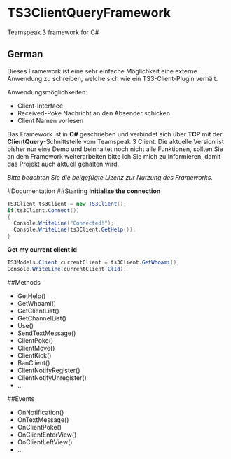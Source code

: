 # TS3ClientQueryFramework
Teamspeak 3 framework for C#

## German
Dieses Framework ist eine sehr einfache Möglichkeit eine externe Anwendung zu schreiben, welche sich wie ein TS3-Client-Plugin verhält.

Anwendungsmöglichkeiten:
- Client-Interface
- Received-Poke Nachricht an den Absender schicken
- Client Namen vorlesen

Das Framework ist in **C#** geschrieben und verbindet sich über **TCP** mit der **ClientQuery**-Schnittstelle vom Teamspeak 3 Client.
Die aktuelle Version ist bisher nur eine Demo und beinhaltet noch nicht alle Funktionen, sollten Sie an dem Framework weiterarbeiten bitte ich Sie mich zu Informieren, damit das Projekt auch aktuell gehalten wird.

*Bitte beachten Sie die beigefügte Lizenz zur Nutzung des Frameworks.*

#Documentation
##Starting
**Initialize the connection**
```C#
TS3Client ts3Client = new TS3Client();
if(ts3Client.Connect())
{
  Console.WriteLine("Connected!");
  Console.WriteLine(ts3Client.GetHelp());
}
```

**Get my current client id**
```C#
TS3Models.Client currentClient = ts3Client.GetWhoami();
Console.WriteLine(currentClient.ClId);
```

##Methods
- GetHelp()
- GetWhoami()
- GetClientList()
- GetChannelList()
- Use()
- SendTextMessage()
- ClientPoke()
- ClientMove()
- ClientKick()
- BanClient()
- ClientNotifyRegister()
- ClientNotifyUnregister()
- ...

##Events
- OnNotification()
- OnTextMessage()
- OnClientPoke()
- OnClientEnterView()
- OnClientLeftView()
- ...
